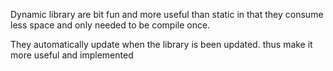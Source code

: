 Dynamic library are bit fun and more useful than static in that they consume less space and only needed to be compile once.

They automatically update when the library is been updated. thus make it more useful and implemented